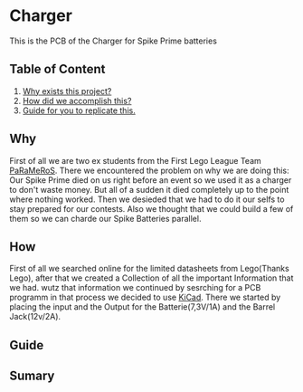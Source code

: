 # Charger
This is the PCB of the Charger for Spike Prime batteries

## Table of Content

1. [Why exists this project?](#Why)
2. [How did we accomplish this?](#How)
3. [Guide for you to replicate this.](#Guide)

## Why

First of all we are two ex students from the First Lego League Team [PaRaMeRoS](https://www.parameros.net).
There we encountered the problem on why we are doing this:
Our Spike Prime died on us right before an event so we used it as a charger to don't waste money.
But all of a sudden it died completely up to the point where nothing worked.
Then we desieded that we had to do it our selfs to stay prepared for our contests.
Also we thought that we could build a few of them so we can charde our Spike Batteries parallel.

## How

First of all we searched online for the limited datasheets from Lego(Thanks Lego),
after that we created a Collection of all the important Information that we had.
wutz that information we continued by sesrching for a PCB programm in that process we
decided to use [KiCad](https://www.kicad.org). There we started by placing the input and the 
Output for the Batterie(7,3V/1A) and the Barrel Jack(12v/2A). 

## Guide

## Sumary

